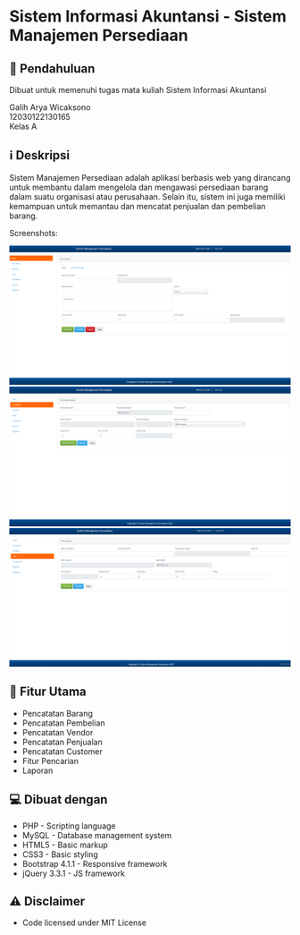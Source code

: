# Sistem Informasi Akuntansi - Sistem Manajemen Persediaan

## 📖 Pendahuluan
Dibuat untuk memenuhi tugas mata kuliah Sistem Informasi Akuntansi

Galih Arya Wicaksono<br>
12030122130165<br>
Kelas A<br>

## ℹ️ Deskripsi
Sistem Manajemen Persediaan adalah aplikasi berbasis web yang dirancang untuk membantu dalam mengelola dan mengawasi persediaan barang dalam suatu organisasi atau perusahaan. Selain itu, sistem ini juga memiliki kemampuan untuk memantau dan mencatat penjualan dan pembelian barang.

  
Screenshots:   
 
![Item details](https://github.com/GalihAryaWicaksono/Sistem-Manajemen-Persediaan/blob/main/Screenshots/Item.png)  
![Purchase details](https://github.com/GalihAryaWicaksono/Sistem-Manajemen-Persediaan/blob/main/Screenshots/Purchase.png) 
![Sale details](https://github.com/GalihAryaWicaksono/Sistem-Manajemen-Persediaan/blob/main/Screenshots/Sale.png) 


## 📜 Fitur Utama
* Pencatatan Barang
* Pencatatan Pembelian
* Pencatatan Vendor
* Pencatatan Penjualan
* Pencatatan Customer
* Fitur Pencarian
* Laporan


## 💻 Dibuat dengan
* PHP - Scripting language
* MySQL - Database management system
* HTML5 - Basic markup
* CSS3 - Basic styling
* Bootstrap 4.1.1 - Responsive framework
* jQuery 3.3.1 - JS framework

## ⚠️ Disclaimer
* Code licensed under MIT License
